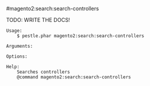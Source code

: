 #magento2:search:search-controllers

TODO: WRITE THE DOCS!
    
    Usage: 
        $ pestle.phar magento2:search:search-controllers
    
    Arguments:
    
    Options:
    
    Help:
        Searches controllers
        @command magento2:search:search-controllers
    
    
    